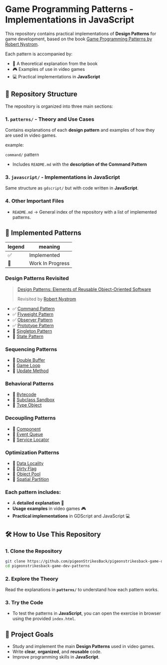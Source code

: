 # Game Programming Patterns - Implementations in<!-- GDScript and--> JavaScript

This repository contains practical implementations of **Design Patterns** for game development, based on the book [Game Programming Patterns by Robert Nystrom](https://gameprogrammingpatterns.com/).

Each pattern is accompanied by:

- 📖 A theoretical explanation from the book
- 🎮 Examples of use in video games
- 💻 Practical implementations in<!--**GDScript (Godot)** and--> **JavaScript**

## 📂 Repository Structure

The repository is organized into three main sections:

### 1. `patterns/` - Theory and Use Cases

Contains explanations of each **design pattern** and examples of how they are used in video games.

example:

`command/` pattern

- Includes `README.md` with the **description of the Command Pattern**

<!--

### 2️. `gdscript/` - Implementations in Godot

Contains **GDScript** implementations of the patterns with practical exercises.

Each pattern has its own folder (`command/`, etc.) with:

- `README.md`
  
  Contains a reference to the theory (`patterns/command/README.md`) and describes the exercises.

- `ex_N_title/`
  
  Contains the file `ex_N_title.gd` with the exercise implementation.

-->


### 3️. `javascript/` - Implementations in JavaScript

Same structure as `gdscript/` but with code written in **JavaScript**.

### 4️. Other Important Files

- `README.md` → General index of the repository with a list of implemented patterns.

<!--
- `CONTRIBUTING.md` → Guidelines for contributing to the project.
-->

## 📌 Implemented Patterns
| legend | meaning |
| --- | --- |
| ✅ | Implemented |
| 🚧 | Work In Progress |

### Design Patterns Revisited

> [Design Patterns: Elements of Reusable Object-Oriented Software](https://isbndb.com/book/9780201633610)
>
> Revisited by [Robert Nystrom](https://stuffwithstuff.com/)

- ✅ [Command Pattern](patterns/command/README.md)
- ✅ [Flyweight Pattern](patterns/Flyweight/README.md)
- ✅ [Observer Pattern](patterns/observer/README.md)
- ✅ [Prototype Pattern](patterns/prototype/README.md)
- 🚧 [Singleton Pattern](#)
- 🚧 [State Pattern](#)

### Sequencing Patterns

- 🚧 [Double Buffer](#)
- 🚧 [Game Loop](#)
- 🚧 [Update Method](#)

### Behavioral Patterns

- 🚧 [Bytecode](#)
- 🚧 [Subclass Sandbox](#)
- 🚧 [Type Object](#)

### Decoupling Patterns

- 🚧 [Component](#)
- 🚧 [Event Queue](#)
- 🚧 [Service Locator](#)

### Optimization Patterns

- 🚧 [Data Locality](#)
- 🚧 [Dirty Flag](#)
- 🚧 [Object Pool](#)
- 🚧 [Spatial Partition](#)

### Each pattern includes:

- A **detailed explanation** 📖
- **Usage examples** in video games 🎮
- **Practical implementations** in GDScript and JavaScript 💻  

## 🛠️ How to Use This Repository

### 1. Clone the Repository

```sh
git clone https://github.com/pigeonStrikesBack/pigeonstrikesback-game-dev-patterns.git
cd pigeonstrikesback-game-dev-patterns
```

### 2️. Explore the Theory

Read the explanations in **`patterns/`** to understand how each pattern works.

### 3️. Try the Code

<!-- - To test the patterns in **Godot**, open the `gdscript/` folder in your project. -->
- To test the patterns in **JavaScript**, you can open the exercise in browser using the provided `index.html`.

## 🎯 Project Goals

- Study and implement the main **Design Patterns** used in video games.
- Write **clear**, **organized**, and **reusable** code.
- Improve programming skills in <!--**Godot** and--> **JavaScript**.

<!--
    If you have suggestions or want to contribute, feel free to open an issue or a pull request! 🚀
-->